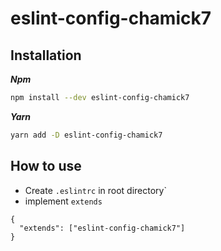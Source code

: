# eslint-config-chamick7

## Installation

**_Npm_**

```sh
npm install --dev eslint-config-chamick7
```

**_Yarn_**

```sh
yarn add -D eslint-config-chamick7
```

## How to use

- Create `.eslintrc` in root directory`
- implement `extends`

```
{
  "extends": ["eslint-config-chamick7"]
}
```

